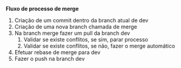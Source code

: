 **Fluxo de processo de merge**

1. Criação de um commit dentro da branch atual de dev
2. Criação de uma nova branch chamada de merge
3. Na branch merge fazer um pull da branch dev
   1. Validar se existe conflitos, se sim, parar processo
   2. Validar se existe conflitos, se não, fazer o merge automático
4. Efetuar rebase de merge para dev
5. Fazer o push na branch dev
